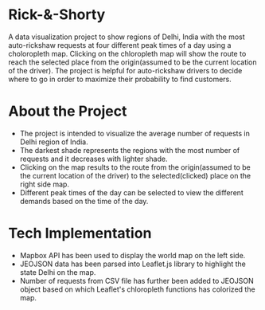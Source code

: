 # Rick-&-Shorty
A data visualization project to show regions of Delhi, India with the most auto-rickshaw requests at four different peak times of a day using a choloropleth map. Clicking on the chloropleth map will show the route to reach the selected place from the origin(assumed to be the current location of the driver). The project is helpful for auto-rickshaw drivers to decide where to go in order to maximize their probability to find customers. 

# About the Project
- The project is intended to visualize the average number of requests in Delhi region of India. 
- The darkest shade represents the regions with the most number of requests and it decreases with lighter shade. 
- Clicking on the map results to the route from the origin(assumed to be the current location of the driver) to the selected(clicked) place on the right side map. 
- Different peak times of the day can be selected to view the different demands based on the time of the day.

# Tech Implementation
- Mapbox API has been used to display the world map on the left side.
- JEOJSON data has been parsed into Leaflet.js library to highlight the state Delhi on the map.
- Number of requests from CSV file has further been added to JEOJSON object based on which Leaflet's chloropleth functions has colorized the map. 
